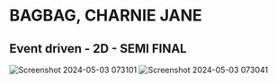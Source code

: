 # BAGBAG, CHARNIE JANE
## Event driven - 2D - SEMI FINAL

![Screenshot 2024-05-03 073101](https://github.com/Charniejane/event-driven-semi-final/assets/157568151/4c89f71e-a3cc-4c63-bc36-c98696c586cf)
![Screenshot 2024-05-03 073041](https://github.com/Charniejane/event-driven-semi-final/assets/157568151/d9da0dee-1095-461b-914a-8fc400b25eb6)
